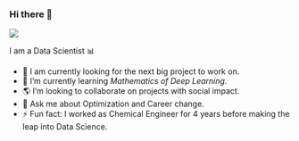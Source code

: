 ### Hi there 👋

![](https://cdn.hackernoon.com/images/ckxz-5-f-75-v-00-z-00-as-638-qw-6-ofc.jpg)

I am a Data Scientist :bar_chart:

- 🔭 I am currently looking for the next big project to work on.
- 🌱 I’m currently learning _Mathematics of Deep Learning_.
- :earth_americas: I’m looking to collaborate on projects with social impact.
- 💬 Ask me about Optimization and Career change.
- ⚡ Fun fact: I worked as Chemical Engineer for 4 years before making the leap into Data Science.
